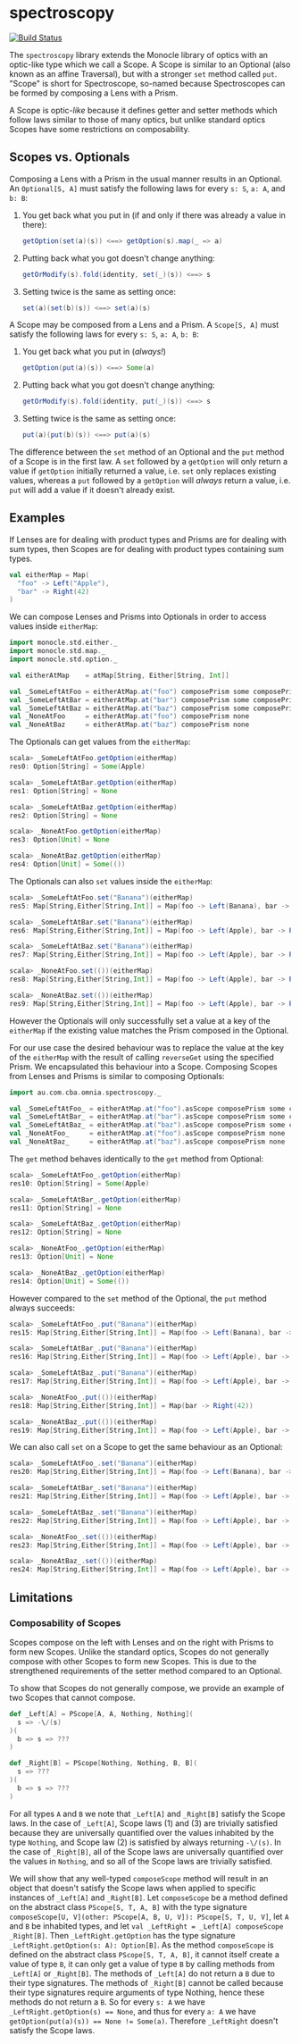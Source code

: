 spectroscopy
============

[![Build Status](https://travis-ci.com/CommBank/spectroscopy.svg?token=kTaqFzyDy4pVMsrWYLYn)](https://travis-ci.com/CommBank/spectroscopy)

The `spectroscopy` library extends the Monocle library of optics with an
optic-like type which we call a Scope. A Scope is similar to an Optional (also
known as an affine Traversal), but with a stronger `set` method called `put`.
"Scope" is short for Spectroscope, so-named because Spectroscopes can be formed
by composing a Lens with a Prism.

A Scope is optic-*like* because it defines getter and setter methods which
follow laws similar to those of many optics, but unlike standard optics Scopes
have some restrictions on composability.

Scopes vs. Optionals
--------------------

Composing a Lens with a Prism in the usual manner results in an Optional. An
`Optional[S, A]` must satisfy the following laws for every `s: S`, `a: A`, and
`b: B`:

1.  You get back what you put in (if and only if there was already a value in there):

    ```scala
    getOption(set(a)(s)) <==> getOption(s).map(_ => a)
    ```
2.  Putting back what you got doesn't change anything:

    ```scala
    getOrModify(s).fold(identity, set(_)(s)) <==> s
    ```
3.  Setting twice is the same as setting once:

    ```scala
    set(a)(set(b)(s)) <==> set(a)(s)
    ```

A Scope may be composed from a Lens and a Prism. A `Scope[S, A]` must satisfy
the following laws for every `s: S`, `a: A`, `b: B`:

1.  You get back what you put in (*always!*)

    ```scala
    getOption(put(a)(s)) <==> Some(a)
    ```
2.  Putting back what you got doesn't change anything:

    ```scala
    getOrModify(s).fold(identity, put(_)(s)) <==> s
    ```
3.  Setting twice is the same as setting once:

    ```scala
    put(a)(put(b)(s)) <==> put(a)(s)
    ```

The difference between the `set` method of an Optional and the `put` method of
a Scope is in the first law. A `set` followed by a `getOption` will only return
a value if `getOption` initially returned a value, i.e. `set` only replaces
existing values, whereas a `put` followed by a `getOption` will *always* return
a value, i.e. `put` will add a value if it doesn't already exist.

Examples
--------

If Lenses are for dealing with product types and Prisms are for dealing with
sum types, then Scopes are for dealing with product types containing sum types.

```scala
val eitherMap = Map(
  "foo" -> Left("Apple"),
  "bar" -> Right(42)
)
```

We can compose Lenses and Prisms into Optionals in order to access values
inside `eitherMap`:

```scala
import monocle.std.either._
import monocle.std.map._
import monocle.std.option._

val eitherAtMap    = atMap[String, Either[String, Int]]

val _SomeLeftAtFoo = eitherAtMap.at("foo") composePrism some composePrism stdLeft
val _SomeLeftAtBar = eitherAtMap.at("bar") composePrism some composePrism stdLeft
val _SomeLeftAtBaz = eitherAtMap.at("baz") composePrism some composePrism stdLeft
val _NoneAtFoo     = eitherAtMap.at("foo") composePrism none
val _NoneAtBaz     = eitherAtMap.at("baz") composePrism none
```

The Optionals can get values from the `eitherMap`:

```scala
scala> _SomeLeftAtFoo.getOption(eitherMap)
res0: Option[String] = Some(Apple)

scala> _SomeLeftAtBar.getOption(eitherMap)
res1: Option[String] = None

scala> _SomeLeftAtBaz.getOption(eitherMap)
res2: Option[String] = None

scala> _NoneAtFoo.getOption(eitherMap)
res3: Option[Unit] = None

scala> _NoneAtBaz.getOption(eitherMap)
res4: Option[Unit] = Some(())
```

The Optionals can also `set` values inside the `eitherMap`:

```scala
scala> _SomeLeftAtFoo.set("Banana")(eitherMap)
res5: Map[String,Either[String,Int]] = Map(foo -> Left(Banana), bar -> Right(42))

scala> _SomeLeftAtBar.set("Banana")(eitherMap)
res6: Map[String,Either[String,Int]] = Map(foo -> Left(Apple), bar -> Right(42))

scala> _SomeLeftAtBaz.set("Banana")(eitherMap)
res7: Map[String,Either[String,Int]] = Map(foo -> Left(Apple), bar -> Right(42))

scala> _NoneAtFoo.set(())(eitherMap)
res8: Map[String,Either[String,Int]] = Map(foo -> Left(Apple), bar -> Right(42))

scala> _NoneAtBaz.set(())(eitherMap)
res9: Map[String,Either[String,Int]] = Map(foo -> Left(Apple), bar -> Right(42))
```

However the Optionals will only successfully set a value at a key of the
`eitherMap` if the existing value matches the Prism composed in the Optional.

For our use case the desired behaviour was to replace the value at the key of
the `eitherMap` with the result of calling `reverseGet` using the specified
Prism. We encapsulated this behaviour into a Scope. Composing Scopes from
Lenses and Prisms is similar to composing Optionals:

```scala
import au.com.cba.omnia.spectroscopy._

val _SomeLeftAtFoo_ = eitherAtMap.at("foo").asScope composePrism some composePrism stdLeft
val _SomeLeftAtBar_ = eitherAtMap.at("bar").asScope composePrism some composePrism stdLeft
val _SomeLeftAtBaz_ = eitherAtMap.at("baz").asScope composePrism some composePrism stdLeft
val _NoneAtFoo_     = eitherAtMap.at("foo").asScope composePrism none
val _NoneAtBaz_     = eitherAtMap.at("baz").asScope composePrism none
```

The `get` method behaves identically to the `get` method from Optional:

```scala
scala> _SomeLeftAtFoo_.getOption(eitherMap)
res10: Option[String] = Some(Apple)

scala> _SomeLeftAtBar_.getOption(eitherMap)
res11: Option[String] = None

scala> _SomeLeftAtBaz_.getOption(eitherMap)
res12: Option[String] = None

scala> _NoneAtFoo_.getOption(eitherMap)
res13: Option[Unit] = None

scala> _NoneAtBaz_.getOption(eitherMap)
res14: Option[Unit] = Some(())
```

However compared to the `set` method of the Optional, the `put` method always
succeeds:

```scala
scala> _SomeLeftAtFoo_.put("Banana")(eitherMap)
res15: Map[String,Either[String,Int]] = Map(foo -> Left(Banana), bar -> Right(42))

scala> _SomeLeftAtBar_.put("Banana")(eitherMap)
res16: Map[String,Either[String,Int]] = Map(foo -> Left(Apple), bar -> Left(Banana))

scala> _SomeLeftAtBaz_.put("Banana")(eitherMap)
res17: Map[String,Either[String,Int]] = Map(foo -> Left(Apple), bar -> Right(42), baz -> Left(Banana))

scala> _NoneAtFoo_.put(())(eitherMap)
res18: Map[String,Either[String,Int]] = Map(bar -> Right(42))

scala> _NoneAtBaz_.put(())(eitherMap)
res19: Map[String,Either[String,Int]] = Map(foo -> Left(Apple), bar -> Right(42))
```

We can also call `set` on a Scope to get the same behaviour as an Optional:

```scala
scala> _SomeLeftAtFoo_.set("Banana")(eitherMap)
res20: Map[String,Either[String,Int]] = Map(foo -> Left(Banana), bar -> Right(42))

scala> _SomeLeftAtBar_.set("Banana")(eitherMap)
res21: Map[String,Either[String,Int]] = Map(foo -> Left(Apple), bar -> Right(42))

scala> _SomeLeftAtBaz_.set("Banana")(eitherMap)
res22: Map[String,Either[String,Int]] = Map(foo -> Left(Apple), bar -> Right(42))

scala> _NoneAtFoo_.set(())(eitherMap)
res23: Map[String,Either[String,Int]] = Map(foo -> Left(Apple), bar -> Right(42))

scala> _NoneAtBaz_.set(())(eitherMap)
res24: Map[String,Either[String,Int]] = Map(foo -> Left(Apple), bar -> Right(42))
```

Limitations
-----------

### Composability of Scopes

Scopes compose on the left with Lenses and on the right with Prisms to form new
Scopes. Unlike the standard optics, Scopes do not generally compose with other
Scopes to form new Scopes. This is due to the strengthened requirements of the
setter method compared to an Optional.

To show that Scopes do not generally compose, we provide an example of two
Scopes that cannot compose.

```scala
def _Left[A] = PScope[A, A, Nothing, Nothing](
  s => -\/(s)
)(
  b => s => ???
)

def _Right[B] = PScope[Nothing, Nothing, B, B](
  s => ???
)(
  b => s => ???
)
```

For all types `A` and `B` we note that `_Left[A]` and `_Right[B]` satisfy the
Scope laws. In the case of `_Left[A]`, Scope laws (1) and (3) are trivially
satisfied because they are universally quantified over the values inhabited by
the type `Nothing`, and Scope law (2) is satisfied by always returning
`-\/(s)`.  In the case of `_Right[B]`, all of the Scope laws are universally
quantified over the values in `Nothing`, and so all of the Scope laws are
trivially satisfied.

We will show that any well-typed `composeScope` method will result in an object
that doesn't satisfy the Scope laws when applied to specific instances of
`_Left[A]` and `_Right[B]`. Let `composeScope` be a method defined on the
abstract class `PScope[S, T, A, B]` with the type signature
`composeScope[U, V](other: PScope[A, B, U, V]): PScope[S, T, U, V]`,
let `A` and `B` be inhabited types, and
let `val _LeftRight = _Left[A] composeScope _Right[B]`.
Then `_LeftRight.getOption` has the type signature
`_LeftRight.getOption(s: A): Option[B]`. As the method `composeScope`
is defined on the abstract class `PScope[S, T, A, B]`, it cannot itself create
a value of type `B`, it can only get a value of type `B` by
calling methods from `_Left[A]` or `_Right[B]`. The methods of
`_Left[A]` do not return a `B` due to their type signatures. The methods
of `_Right[B]` cannot be called because their type signatures require
arguments of type Nothing, hence these methods do not return a `B`.
So for every `s: A` we have `_LeftRight.getOption(s) == None`, and thus for
every `a: A` we have `getOption(put(a)(s)) == None != Some(a)`. Therefore
`_LeftRight` doesn't satisfy the Scope laws.
